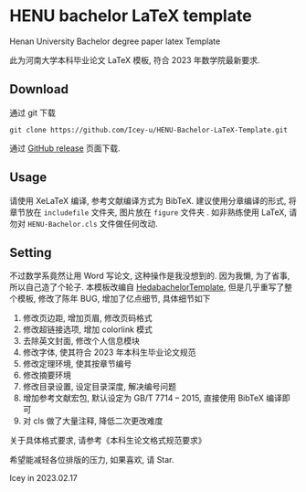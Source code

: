 # HENU bachelor LaTeX template
Henan University Bachelor degree paper latex Template

此为河南大学本科毕业论文 LaTeX 模板, 符合 2023 年数学院最新要求. 

## Download

通过 git 下载

```
git clone https://github.com/Icey-u/HENU-Bachelor-LaTeX-Template.git
```

通过 [GitHub release](https://github.com/Icey-u/HENU-Bachelor-LaTeX-Template/releases) 页面下载. 

## Usage

请使用 XeLaTeX 编译, 参考文献编译方式为 BibTeX. 建议使用分章编译的形式, 将章节放在 `includefile` 文件夹, 图片放在 `figure` 文件夹 . 如非熟练使用 LaTeX, 请勿对 `HENU-Bachelor.cls` 文件做任何改动. 

## Setting

不过数学系竟然让用 Word 写论文, 这种操作是我没想到的. 因为我懒, 为了省事, 所以自己造了个轮子. 本模板改编自 [HedabachelorTemplate]( https://github.com/davidgao666/HedaBachelorTemplate), 但是几乎重写了整个模板, 修改了陈年 BUG, 增加了亿点细节, 具体细节如下

1. 修改页边距, 增加页眉, 修改页码格式
2. 修改超链接选项, 增加 colorlink 模式
3. 去除英文封面, 修改个人信息模块
4. 修改字体, 使其符合 2023 年本科生毕业论文规范
5. 修改定理环境, 使其按章节编号
6. 修改摘要环境
7. 修改目录设置, 设定目录深度, 解决编号问题
8. 增加参考文献宏包, 默认设定为 GB/T 7714 – 2015, 直接使用 BibTeX 编译即可
9. 对 cls 做了大量注释, 降低二次更改难度

关于具体格式要求, 请参考《本科生论文格式规范要求》

希望能减轻各位排版的压力, 如果喜欢, 请 Star. 

Icey in 2023.02.17
